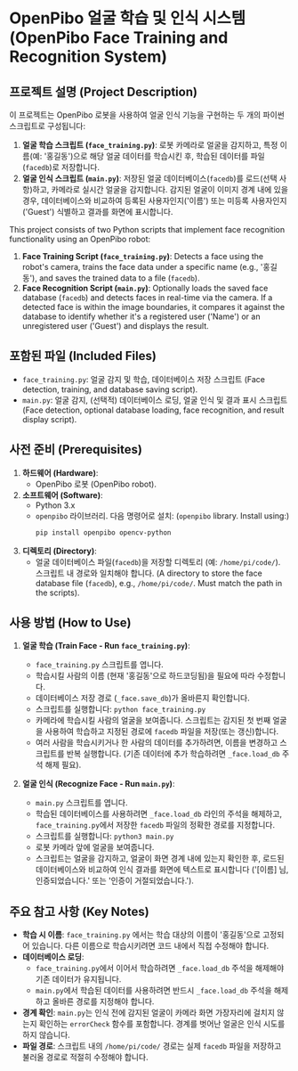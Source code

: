 # OpenPibo 얼굴 학습 및 인식 시스템 (OpenPibo Face Training and Recognition System)

## 프로젝트 설명 (Project Description)

이 프로젝트는 OpenPibo 로봇을 사용하여 얼굴 인식 기능을 구현하는 두 개의 파이썬 스크립트로 구성됩니다:

1.  **얼굴 학습 스크립트 (`face_training.py`)**: 로봇 카메라로 얼굴을 감지하고, 특정 이름(예: '홍길동')으로 해당 얼굴 데이터를 학습시킨 후, 학습된 데이터를 파일(`facedb`)로 저장합니다.
2.  **얼굴 인식 스크립트 (`main.py`)**: 저장된 얼굴 데이터베이스(`facedb`)를 로드(선택 사항)하고, 카메라로 실시간 얼굴을 감지합니다. 감지된 얼굴이 이미지 경계 내에 있을 경우, 데이터베이스와 비교하여 등록된 사용자인지('이름') 또는 미등록 사용자인지('Guest') 식별하고 결과를 화면에 표시합니다.

This project consists of two Python scripts that implement face recognition functionality using an OpenPibo robot:

1.  **Face Training Script (`face_training.py`)**: Detects a face using the robot's camera, trains the face data under a specific name (e.g., '홍길동'), and saves the trained data to a file (`facedb`).
2.  **Face Recognition Script (`main.py`)**: Optionally loads the saved face database (`facedb`) and detects faces in real-time via the camera. If a detected face is within the image boundaries, it compares it against the database to identify whether it's a registered user ('Name') or an unregistered user ('Guest') and displays the result.

## 포함된 파일 (Included Files)

* `face_training.py`: 얼굴 감지 및 학습, 데이터베이스 저장 스크립트 (Face detection, training, and database saving script).
* `main.py`: 얼굴 감지, (선택적) 데이터베이스 로딩, 얼굴 인식 및 결과 표시 스크립트 (Face detection, optional database loading, face recognition, and result display script).

## 사전 준비 (Prerequisites)

1.  **하드웨어 (Hardware)**:
    * OpenPibo 로봇 (OpenPibo robot).
2.  **소프트웨어 (Software)**:
    * Python 3.x
    * `openpibo` 라이브러리. 다음 명령어로 설치: (`openpibo` library. Install using:)
        ```bash
        pip install openpibo opencv-python
        ```
3.  **디렉토리 (Directory)**:
    * 얼굴 데이터베이스 파일(`facedb`)을 저장할 디렉토리 (예: `/home/pi/code/`). 스크립트 내 경로와 일치해야 합니다. (A directory to store the face database file (`facedb`), e.g., `/home/pi/code/`. Must match the path in the scripts).

## 사용 방법 (How to Use)

1.  **얼굴 학습 (Train Face - Run `face_training.py`)**:
    * `face_training.py` 스크립트를 엽니다.
    * 학습시킬 사람의 이름 (현재 '홍길동'으로 하드코딩됨)을 필요에 따라 수정합니다.
    * 데이터베이스 저장 경로 (`_face.save_db`)가 올바른지 확인합니다.
    * 스크립트를 실행합니다: `python face_training.py`
    * 카메라에 학습시킬 사람의 얼굴을 보여줍니다. 스크립트는 감지된 첫 번째 얼굴을 사용하여 학습하고 지정된 경로에 `facedb` 파일을 저장(또는 갱신)합니다.
    * 여러 사람을 학습시키거나 한 사람의 데이터를 추가하려면, 이름을 변경하고 스크립트를 반복 실행합니다. (기존 데이터에 추가 학습하려면 `_face.load_db` 주석 해제 필요).

2.  **얼굴 인식 (Recognize Face - Run `main.py`)**:
    * `main.py` 스크립트를 엽니다.
    * 학습된 데이터베이스를 사용하려면 `_face.load_db` 라인의 주석을 해제하고, `face_training.py`에서 저장한 `facedb` 파일의 정확한 경로를 지정합니다.
    * 스크립트를 실행합니다: `python3 main.py`
    * 로봇 카메라 앞에 얼굴을 보여줍니다.
    * 스크립트는 얼굴을 감지하고, 얼굴이 화면 경계 내에 있는지 확인한 후, 로드된 데이터베이스와 비교하여 인식 결과를 화면에 텍스트로 표시합니다 ('[이름] 님, 인증되었습니다.' 또는 '인증이 거절되었습니다.').

## 주요 참고 사항 (Key Notes)

* **학습 시 이름**: `face_training.py` 에서는 학습 대상의 이름이 '홍길동'으로 고정되어 있습니다. 다른 이름으로 학습시키려면 코드 내에서 직접 수정해야 합니다.
* **데이터베이스 로딩**:
    * `face_training.py`에서 이어서 학습하려면 `_face.load_db` 주석을 해제해야 기존 데이터가 유지됩니다.
    * `main.py`에서 학습된 데이터를 사용하려면 반드시 `_face.load_db` 주석을 해제하고 올바른 경로를 지정해야 합니다.
* **경계 확인**: `main.py`는 인식 전에 감지된 얼굴이 카메라 화면 가장자리에 걸치지 않는지 확인하는 `errorCheck` 함수를 포함합니다. 경계를 벗어난 얼굴은 인식 시도를 하지 않습니다.
* **파일 경로**: 스크립트 내의 `/home/pi/code/` 경로는 실제 `facedb` 파일을 저장하고 불러올 경로로 적절히 수정해야 합니다.